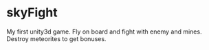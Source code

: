 # skyFight
My first unity3d game. Fly on board and fight with enemy and mines. Destroy meteorites to get bonuses.
